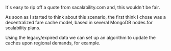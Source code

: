 It´s easy to rip off a quote from sacalability.com and, this wouldn't be fair.

As soon as I started to think about this scenario, the first think I chose was a decentralized fare cache model, based in several MongoDB nodes.for scalability plans.

Using the legacy/expired data we can set up an algorithm to update the caches upon regional demands, for example. 